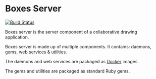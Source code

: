 Boxes Server
============

[![Build Status](https://travis-ci.org/beraboris/boxes_server.svg?branch=master)](https://travis-ci.org/beraboris/boxes_server)

Boxes server is the server component of a collaborative drawing application. 

Boxes server is made up of multiple components. It contains: daemons, gems, web services & utilities.

The daemons and web services are packaged as [Docker](https://www.docker.com/) images.

The gems and utilities are packaged as standard Ruby gems.
